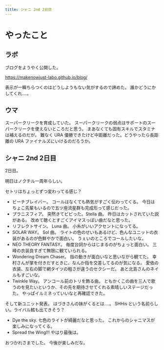 ```yaml
---
title: シャニ 2nd 2日目
---
```


# やったこと

## ラボ

ブログをようやく公開した。

<https://makenowjust-labo.github.io/blog/>

表示が一瞬ちらつくのはどうしようもない気がするので諦めた。
誰かどうにかしてくれ‥‥。

## ウマ

スーパークリークを育成していた。
スーパークリークの弱点はサポートのスーパークリークを使えないところだと思う。
まあなくても固有スキルでスタミナは補えるのだが。
難なく URA 優勝できたけど中距離だった。どうやったら長距離の URA ファイナルズにいけるのだろうか。

## シャニ 2nd 2日目

2日目。

明日はノクチル一周年らしい。

セトリはちょっとずつ変わってる感じ？

- ビーチブレイバー。
  コールはなくても熱気がすごく伝わってくる。
  今日はちょこ先輩もいるので五ツ座流星群も完成形って感じだった。
- プラニスフィア。
  突然きてビビった。Stella 曲。
  昨日はカットされていた説がある。
  改めて聴くとすごくアイマスっぽい曲だなと思った。
- リフレクトサイン。
  Luna 曲。
  小糸がいいアクセントになってる。
- SOLAR WAY。
  Sol 曲。
  ライトの色のせいもあるけど、色んなユニットの衣装があるのが色鮮やかで面白い。
  うぇいのところでコールしたいな。
- NEO THEORY FANTASY。
  毎度台詞からはじまるのがちょっと面白い。
  三峰の衣装良すぎて無限に観ていられる。
- Wondering Dream Chaser。
  指の動きが面白いなと思いながら観てた。
  幸村さんが掌を付きだすときに、なんか指を交差してるのが気になる。
  愛依の衣装、左右の脚で網タイツの粗さが違うのセクシーだ。
  あと北島さんのネイルもすごいな。
- Twinkle Way。
  アンコール前のトリを飾る曲。
  ともかくこの曲を三人で歌うのを見たいというか、その先を期待させてくれる素晴しいステージだった。
  やっぱイルミネっていいなと再確認できた。


そして新ユニット発表。
はづきさんの妹がくるとは‥‥。
SHHis という名前らしい。ライバル鱈も出てきそう？


- Dye the sky.
  七色のライトが綺麗だなと思った。
  これからのシャニマスが楽しみになってくる。
- Spread the Wing!!!
  やはり最後は。

おつかれさまでした。
今後が楽しみだな。
